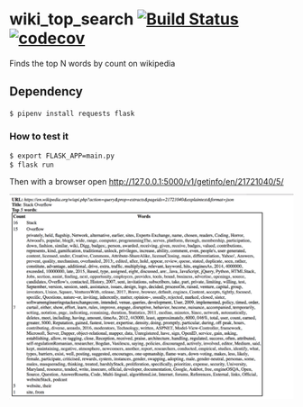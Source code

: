 # wiki_top_search [![Build Status](https://travis-ci.org/Flukas88/wiki_top_search.svg?branch=master)](https://travis-ci.org/Flukas88/wiki_top_search) [![codecov](https://codecov.io/gh/Flukas88/wiki_top_search/branch/master/graph/badge.svg)](https://codecov.io/gh/Flukas88/wiki_top_search)

Finds the top N words by count on wikipedia


## Dependency 
    $ pipenv install requests flask

### How to test it
    $ export FLASK_APP=main.py
    $ flask run
  
Then with a browser open http://127.0.0.1:5000/v1/getinfo/en/21721040/5/

![alt text](screen.png)

